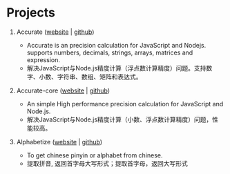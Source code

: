 # Projects

1. Accurate ([website](https://ipxxiao.github.io/accurate) \| [github](https://github.com/Ipxxiao/accurate))
    - Accurate is an precision calculation for JavaScript and Nodejs. supports numbers, decimals, strings, arrays, matrices and expression.
    - 解决JavaScript与Node.js精度计算（浮点数计算精度）问题。支持数字、小数、字符串、数组、矩阵和表达式。

2. Accurate-core ([website](https://ipxxiao.github.io/accurate-core) \| [github](https://github.com/Ipxxiao/accurate-core))
    - An simple High performance precision calculation for JavaScript and Node.js.
    - 解决JavaScript与Node.js精度计算（小数、浮点数计算精度）问题，性能较高。

3. Alphabetize ([website](https://ipxxiao.github.io/alphabetize) \| [github](https://github.com/Ipxxiao/alphabetize))
    - To get chinese pinyin or alphabet from chinese.
    - 提取拼音, 返回首字母大写形式；提取首字母，返回大写形式